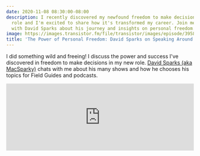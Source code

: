 ```yaml
---
date: 2020-11-08 08:30:00-08:00
description: I recently discovered my newfound freedom to make decisions in a new
  role and I'm excited to share how it's transformed my career. Join me as I chat
  with David Sparks about his journey and insights on personal freedom.
image: https://images.transistor.fm/file/transistor/images/episode/395855/1604811210-artwork.jpg
title: 'The Power of Personal Freedom: David Sparks on Speaking Around Multiple Interests'
---
```


I did something wild and freeing! I discuss the power and success I've discovered in freedom to make decisions in my new role. [David Sparks (aka MacSparky)](https://macsparky.com) chats with me about his many shows and how he chooses his topics for Field Guides and podcasts.

<iframe width="100%" height="180" frameborder="no" scrolling="no" seamless src="https://share.transistor.fm/e/b307f8ac"></iframe>